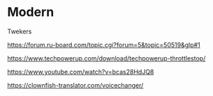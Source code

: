 # Modern
Twekers

https://forum.ru-board.com/topic.cgi?forum=5&topic=50519&glp#1


https://www.techpowerup.com/download/techpowerup-throttlestop/

https://www.youtube.com/watch?v=bcas28HdJQ8

https://clownfish-translator.com/voicechanger/
